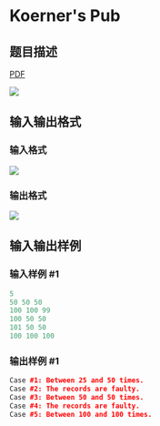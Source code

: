 # Koerner&#039;s Pub

## 题目描述

[problemUrl]: https://uva.onlinejudge.org/index.php?option=com_onlinejudge&Itemid=8&category=20&page=show_problem&problem=1823

[PDF](https://uva.onlinejudge.org/external/108/p10882.pdf)

![](https://cdn.luogu.com.cn/upload/vjudge_pic/UVA10882/2e17a420ff7ae63ba5436dddb98400b7a3480405.png)

## 输入输出格式

### 输入格式

![](https://cdn.luogu.com.cn/upload/vjudge_pic/UVA10882/925ffc57d038947d4c5e6ed7bf7e5cb9030a7141.png)

### 输出格式

![](https://cdn.luogu.com.cn/upload/vjudge_pic/UVA10882/51e8070c568d065a3bf074bca3c3d30a2fc04a11.png)

## 输入输出样例

### 输入样例 #1

```cpp
5
50 50 50
100 100 99
100 50 50
101 50 50
100 100 100
```


### 输出样例 #1

```cpp
Case #1: Between 25 and 50 times.
Case #2: The records are faulty.
Case #3: Between 50 and 50 times.
Case #4: The records are faulty.
Case #5: Between 100 and 100 times.
```


